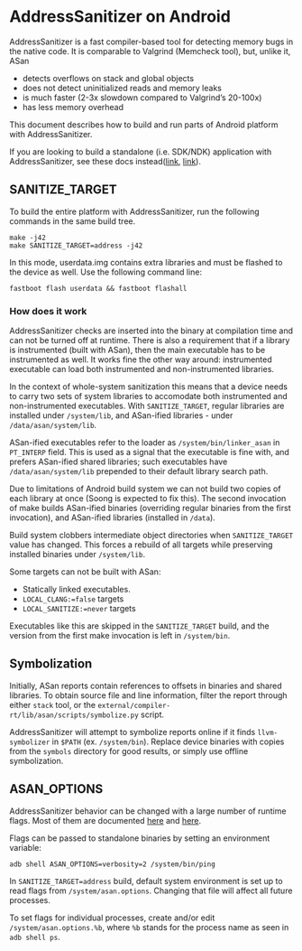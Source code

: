 AddressSanitizer on Android
============================

AddressSanitizer is a fast compiler-based tool for detecting memory
bugs in the native code. It is comparable to Valgrind (Memcheck tool),
but, unlike it, ASan

* detects overflows on stack and global objects
* does not detect uninitialized reads and memory leaks
* is much faster (2-3x slowdown compared to Valgrind’s 20-100x)
* has less memory overhead

This document describes how to build and run parts of Android platform
with AddressSanitizer.

If you are looking to build a standalone (i.e. SDK/NDK) application
with AddressSanitizer, see these docs
instead([link](https://github.com/google/sanitizers/wiki/AddressSanitizerOnAndroid),
[link](https://github.com/google/sanitizers/wiki/AddressSanitizerOnAndroidO)).

## SANITIZE_TARGET

To build the entire platform with AddressSanitizer, run the following
commands in the same build tree.

    make -j42
    make SANITIZE_TARGET=address -j42

In this mode, userdata.img contains extra libraries and must be
flashed to the device as well. Use the following command line:

    fastboot flash userdata && fastboot flashall

### How does it work

AddressSanitizer checks are inserted into the binary at compilation
time and can not be turned off at runtime. There is also a requirement
that if a library is instrumented (built with ASan), then the main
executable has to be instrumented as well. It works fine the other way
around: instrumented executable can load both instrumented and
non-instrumented libraries.

In the context of whole-system sanitization this means that a device
needs to carry two sets of system libraries to accomodate both
instrumented and non-instrumented executables. With `SANITIZE_TARGET`,
regular libraries are installed under `/system/lib`, and ASan-ified
libraries - under `/data/asan/system/lib`.

ASan-ified executables refer to the loader as
`/system/bin/linker_asan` in `PT_INTERP` field. This is used as a
signal that the executable is fine with, and prefers ASan-ified shared
libraries; such executables have `/data/asan/system/lib` prepended to
their default library search path.

Due to limitations of Android build system we can not build two copies
of each library at once (Soong is expected to fix this). The second
invocation of make builds ASan-ified binaries (overriding regular
binaries from the first invocation), and ASan-ified libraries
(installed in `/data`).

Build system clobbers intermediate object directories when
`SANITIZE_TARGET` value has changed. This forces a rebuild of all
targets while preserving installed binaries under `/system/lib`.

Some targets can not be built with ASan:

* Statically linked executables.
* `LOCAL_CLANG:=false` targets
* `LOCAL_SANITIZE:=never` targets

Executables like this are skipped in the `SANITIZE_TARGET` build, and
the version from the first make invocation is left in `/system/bin`.

## Symbolization

Initially, ASan reports contain references to offsets in binaries and
shared libraries. To obtain source file and line information, filter
the report through either `stack` tool, or the
`external/compiler-rt/lib/asan/scripts/symbolize.py` script.

AddressSanitizer will attempt to symbolize reports online if it finds
`llvm-symbolizer` in `$PATH` (ex. `/system/bin`). Replace device
binaries with copies from the `symbols` directory for good results, or
simply use offline symbolization.

## ASAN_OPTIONS

AddressSanitizer behavior can be changed with a large number of
runtime flags. Most of them are documented
[here](https://github.com/google/sanitizers/wiki/AddressSanitizerFlags#run-time-flags)
and
[here](https://github.com/google/sanitizers/wiki/SanitizerCommonFlags).

Flags can be passed to standalone binaries by setting an environment
variable:

    adb shell ASAN_OPTIONS=verbosity=2 /system/bin/ping

In `SANITIZE_TARGET=address` build, default system environment is set
up to read flags from `/system/asan.options`. Changing that file will
affect all future processes.

To set flags for individual processes, create and/or edit
`/system/asan.options.%b`, where `%b` stands for the process name as
seen in `adb shell ps`.
